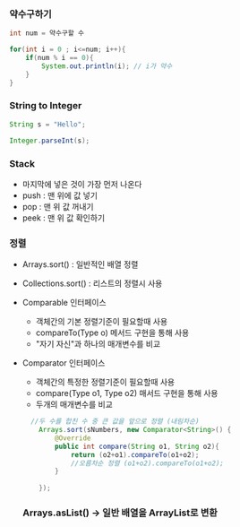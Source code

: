 
### 약수구하기
``` java
int num = 약수구할 수

for(int i = 0 ; i<=num; i++){
    if(num % i == 0){
        System.out.println(i); // i가 약수
    }
}
```

###
### String to Integer
``` java
String s = "Hello";

Integer.parseInt(s);
```

###
### Stack
- 마지막에 넣은 것이 가장 먼저 나온다 
- push : 맨 위에 값 넣기
- pop : 맨 위 값 꺼내기
- peek : 맨 위 값 확인하기

###
### 정렬 
- Arrays.sort() : 일반적인 배열 정렬
- Collections.sort() : 리스트의 정렬시 사용
- Comparable 인터페이스 
    - 객체간의 기본 정렬기준이 필요할때 사용
    - compareTo(Type o) 메서드 구현을 통해 사용
    - "자기 자신"과 하나의 매개변수를 비교
- Comparator 인터페이스
    - 객체간의 특정한 정렬기준이 필요할때 사용
    - compare(Type o1, Type o2) 매서드 구현을 통해 사용
    - 두개의 매개변수를 비교
    ```java
      //두 수를 합친 수 중 큰 값을 앞으로 정렬 (내림차순)
        Arrays.sort(sNumbers, new Comparator<String>() {
            @Override
            public int compare(String o1, String o2){
                return (o2+o1).compareTo(o1+o2);
                //오름차순 정렬 (o1+o2).compareTo(o1+o2);
            }
            
        });
    ```

    ###
    ### Arrays.asList() ->  일반 배열을 ArrayList로 변환